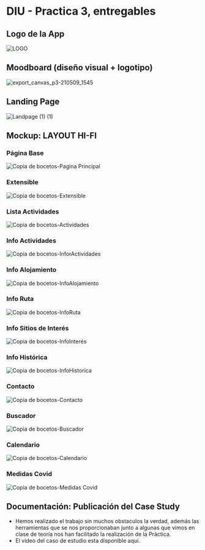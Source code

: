 # DIU - Practica 3, entregables
## Logo de la App
![LOGO](https://user-images.githubusercontent.com/74183704/117664418-0a445200-b1a2-11eb-969b-8299966a0128.png)

## Moodboard (diseño visual + logotipo)   
![export_canvas_p3-210509_1545](https://user-images.githubusercontent.com/74183704/117664335-f567be80-b1a1-11eb-823d-0e9b60bdaa9c.png)

## Landing Page
![Landpage (1) (1)](https://user-images.githubusercontent.com/74183704/117664396-04e70780-b1a2-11eb-8337-d788e7782f3c.png)

## Mockup: LAYOUT HI-FI
### Página Base
![Copia de bocetos-Pagina Principal](https://user-images.githubusercontent.com/74183704/117664513-247e3000-b1a2-11eb-80b6-319386d4abec.png)
### Extensible
![Copia de bocetos-Extensible](https://user-images.githubusercontent.com/74183704/117664755-6effac80-b1a2-11eb-99f0-277f9efb370a.png)
### Lista Actividades
![Copia de bocetos-Actividades](https://user-images.githubusercontent.com/74183704/117664805-7aeb6e80-b1a2-11eb-945e-e6a629470004.png)
### Info Actividades
![Copia de bocetos-InforActividades](https://user-images.githubusercontent.com/74183704/117664903-93f41f80-b1a2-11eb-9977-a3fa7a7e1821.png)
### Info Alojamiento
![Copia de bocetos-InfoAlojamiento](https://user-images.githubusercontent.com/74183704/117664981-aa01e000-b1a2-11eb-965b-e28c902a0d21.png)
### Info Ruta
![Copia de bocetos-InfoRuta](https://user-images.githubusercontent.com/74183704/117665043-bab25600-b1a2-11eb-8c7d-56c49b79db98.png)
### Info Sitios de Interés
![Copia de bocetos-InfoInterés](https://user-images.githubusercontent.com/74183704/117665130-cef65300-b1a2-11eb-8b2c-4a1937e79f5d.png)
### Info Histórica
![Copia de bocetos-InfoHistorica](https://user-images.githubusercontent.com/74183704/117665189-de759c00-b1a2-11eb-90c3-c80db8ae7319.png)
### Contacto
![Copia de bocetos-Contacto](https://user-images.githubusercontent.com/74183704/117665264-ef261200-b1a2-11eb-90b9-84e499bf2ea4.png)
### Buscador
![Copia de bocetos-Buscador](https://user-images.githubusercontent.com/74183704/117665378-0cf37700-b1a3-11eb-8c1a-9fdacd53f066.png)
### Calendario
![Copia de bocetos-Calendario](https://user-images.githubusercontent.com/74183704/117665433-1da3ed00-b1a3-11eb-9a06-b7f3f5eae10c.png)
### Medidas Covid
![Copia de bocetos-Medidas Covid](https://user-images.githubusercontent.com/74183704/117665487-2c8a9f80-b1a3-11eb-93b9-c37c33f9cb85.png)

## Documentación: Publicación del Case Study
- Hemos realizado el trabajo sin muchos obstaculos la verdad, además las herramientas que se nos proporcionaban junto a algunas que vimos en clase de teoría nos han facilitado la realización de la Práctica.
- El video del caso de estudio esta disponible aquí.
